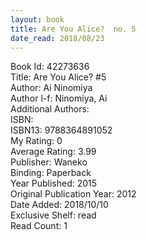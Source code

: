 ```yaml
---
layout: book
title: Are You Alice?  no. 5
date_read: 2018/08/23
---
```


Book Id: 42273636<br />
Title: Are You Alice? #5<br />
Author: Ai Ninomiya<br />
Author l-f: Ninomiya, Ai<br />
Additional Authors: <br />
ISBN: <br />
ISBN13: 9788364891052<br />
My Rating: 0<br />
Average Rating: 3.99<br />
Publisher: Waneko<br />
Binding: Paperback<br />
Year Published: 2015<br />
Original Publication Year: 2012<br />
Date Added: 2018/10/10<br />
Exclusive Shelf: read<br />
Read Count: 1<br />

